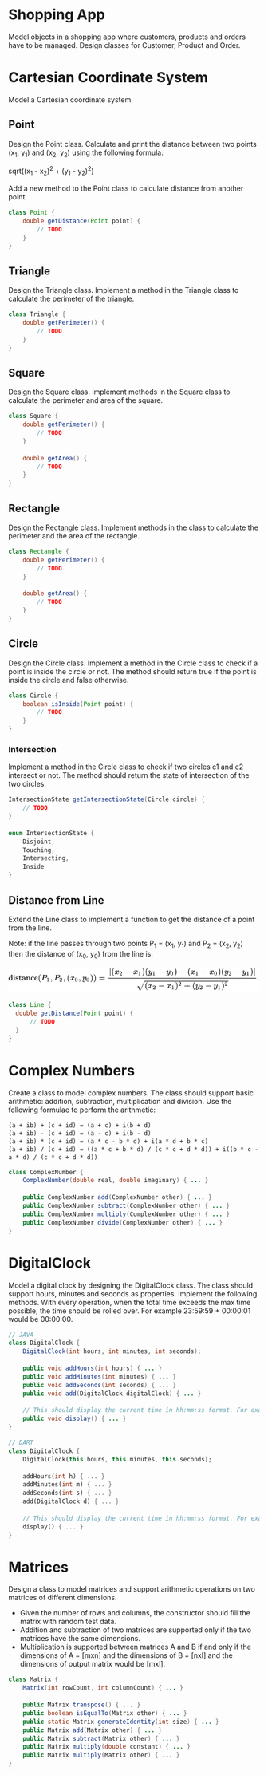 # Shopping App

Model objects in a shopping app where customers, products and orders have to be managed. Design classes for Customer, Product and Order.

# Cartesian Coordinate System

Model a Cartesian coordinate system.

## Point

Design the Point class. Calculate and print the distance between two points (x<sub>1</sub>, y<sub>1</sub>) and (x<sub>2</sub>, y<sub>2</sub>) using the following formula:

sqrt((x<sub>1</sub> - x<sub>2</sub>)<sup>2</sup> + (y<sub>1</sub> - y<sub>2</sub>)<sup>2</sup>)

Add a new method to the Point class to calculate distance from another point.

```Java
class Point {
    double getDistance(Point point) {
        // TODO
    }
}
```

## Triangle

Design the Triangle class. Implement a method in the Triangle class to calculate the perimeter of the triangle.

```Java
class Triangle {
    double getPerimeter() {
        // TODO
    }
}
```

## Square

Design the Square class. Implement methods in the Square class to calculate the perimeter and area of the square.

```Java
class Square {
    double getPerimeter() {
        // TODO
    }
    
    double getArea() {
        // TODO
    }
}
```

## Rectangle

Design the Rectangle class. Implement methods in the class to calculate the perimeter and the area of the rectangle.

```Java
class Rectangle {
    double getPerimeter() {
        // TODO
    }
    
    double getArea() {
        // TODO
    }
}
```

## Circle

Design the Circle class. Implement a method in the Circle class to check if a point is inside the circle or not. The method should return true if the point is inside the circle and false otherwise.

```Java
class Circle {
    boolean isInside(Point point) {
        // TODO
    }
}
```

### Intersection

Implement a method in the Circle class to check if two circles c1 and c2 intersect or not. The method should return the state of intersection of the two circles.

```Java
IntersectionState getIntersectionState(Circle circle) {
    // TODO
}

enum IntersectionState {
    Disjoint,
    Touching,
    Intersecting,
    Inside
}
```

## Distance from Line

Extend the Line class to implement a function to get the distance of a point from the line. 

Note: if the line passes through two points P<sub>1</sub> = (x<sub>1</sub>, y<sub>1</sub>) and P<sub>2</sub> = (x<sub>2</sub>, y<sub>2</sub>) then the distance of (x<sub>0</sub>, y<sub>0</sub>) from the line is:

![image](../.media/point-distance-from-line.svg)

```Java
class Line {
  double getDistance(Point point) {
      // TODO
  }
}
```

# Complex Numbers

Create a class to model complex numbers. The class should support basic arithmetic: addition, subtraction, multiplication and division. Use the following formulae to perform the arithmetic:

```
(a + ib) + (c + id) = (a + c) + i(b + d)
(a + ib) - (c + id) = (a - c) + i(b - d)
(a + ib) * (c + id) = (a * c - b * d) + i(a * d + b * c)
(a + ib) / (c + id) = ((a * c + b * d) / (c * c + d * d)) + i((b * c - a * d) / (c * c + d * d))
```

```Java
class ComplexNumber {
    ComplexNumber(double real, double imaginary) { ... }
    
    public ComplexNumber add(ComplexNumber other) { ... }
    public ComplexNumber subtract(ComplexNumber other) { ... }
    public ComplexNumber multiply(ComplexNumber other) { ... }
    public ComplexNumber divide(ComplexNumber other) { ... }
}
```

# DigitalClock

Model a digital clock by designing the DigitalClock class. The class should support hours, minutes and seconds as properties. Implement the following methods. With every operation, when the total time exceeds the max time possible, the time should be rolled over. For example 23:59:59 + 00:00:01 would be 00:00:00.

```Java
// JAVA
class DigitalClock {
    DigitalClock(int hours, int minutes, int seconds);
    
    public void addHours(int hours) { ... }
    public void addMinutes(int minutes) { ... }
    public void addSeconds(int seconds) { ... }
    public void add(DigitalClock digitalClock) { ... }
    
    // This should display the current time in hh:mm:ss format. For example: 19:30:00 would be 7:30 PM
    public void display() { ... }
}
```

```Dart
// DART
class DigitalClock {
    DigitalClock(this.hours, this.minutes, this.seconds);
    
    addHours(int h) { ... }
    addMinutes(int m) { ... }
    addSeconds(int s) { ... }
    add(DigitalClock d) { ... }
    
    // This should display the current time in hh:mm:ss format. For example: 19:30:00 would be 7:30 PM
    display() { ... }
}
```

# Matrices

Design a class to model matrices and support arithmetic operations on two matrices of different dimensions. 

- Given the number of rows and columns, the constructor should fill the matrix with random test data. 
- Addition and subtraction of two matrices are supported only if the two matrices have the same dimensions. 
- Multiplication is supported between matrices A and B if and only if the dimensions of A = [mxn] and the dimensions of B = [nxl] and the dimensions of output matrix would be [mxl].

```Java
class Matrix {
    Matrix(int rowCount, int columnCount) { ... }
    
    public Matrix transpose() { ... }
    public boolean isEqualTo(Matrix other) { ... }
    public static Matrix generateIdentity(int size) { ... }
    public Matrix add(Matrix other) { ... }
    public Matrix subtract(Matrix other) { ... }
    public Matrix multiply(double constant) { ... }
    public Matrix multiply(Matrix other) { ... }
}
```
